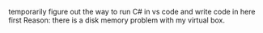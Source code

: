 temporarily figure out the way to run C# in vs code and write code in here first
Reason: there is a disk memory problem with my virtual box.


<!-- DECLARE audienceSize as Integer

DECLARE conversionRate as Float
DECLARE numberOfConversions 
PROMPT: Enter the audince size: (read)
PROMPT: Enter the conversion rate: (read)
//process: 
Calculate: numberOffC = AS * CR
output:
PRINT the numberOfC ( round to nearest whole number) -->
